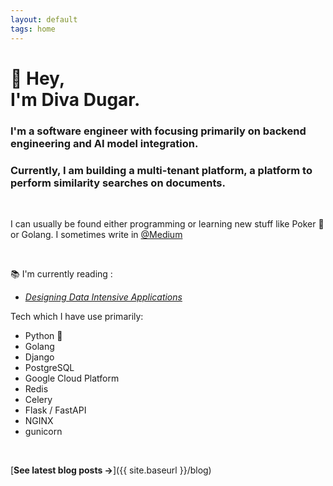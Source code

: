 ```yaml
---
layout: default
tags: home
---
```


# 👋 Hey, <br/> I'm Diva Dugar.

### I'm a software engineer with focusing primarily on backend engineering and AI model integration.

### Currently, I am building a multi-tenant platform, a platform to perform similarity searches on documents.

<br>

I can usually be found either programming or learning new stuff like Poker 🤑 or Golang. I sometimes write in [@Medium](https://medium.com/@divadugar)

<br>

📚 I'm currently reading :

- [_Designing Data Intensive Applications_](https://www.oreilly.com/library/view/designing-data-intensive-applications/9781491903063/)


Tech which I have use primarily:
- Python 🐍 
- Golang
- Django
- PostgreSQL
- Google Cloud Platform
- Redis 
- Celery
- Flask / FastAPI
- NGINX
- gunicorn

<br>

[**See latest blog posts →**]({{ site.baseurl }}/blog)
